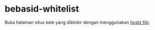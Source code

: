 # bebasid-whitelist
Buka halaman situs web yang diblokir dengan menggunakan [_hosts file_](<https://en.wikipedia.org/wiki/Hosts_(file)>).
